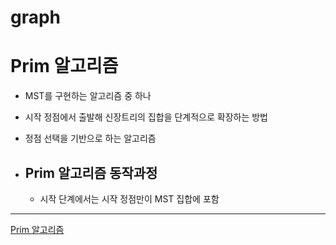 # **graph**



# Prim 알고리즘

- MST를 구현하는 알고리즘 중 하나
- 시작 정점에서 출발해 신장트리의 집합을 단계적으로 확장하는 방법
- 정점 선택을 기반으로 하는 알고리즘



- ## Prim 알고리즘 동작과정

  - 시작 단계에서는 시작 정점만이 MST 집합에 포함











---

[Prim 알고리즘](https://gmlwjd9405.github.io/2018/08/30/algorithm-prim-mst.html)